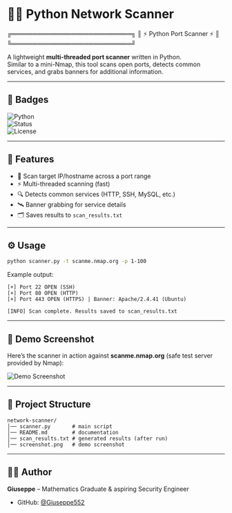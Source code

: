 

# 🕵️‍♂️ Python Network Scanner  


╔════════════════════════════╗
║   ⚡ Python Port Scanner ⚡  ║
╚════════════════════════════╝



A lightweight **multi-threaded port scanner** written in Python.  
Similar to a mini-Nmap, this tool scans open ports, detects common services, and grabs banners for additional information.  

---

## 📛 Badges  
![Python](https://img.shields.io/badge/Python-3.9%2B-blue?logo=python&logoColor=white)  
![Status](https://img.shields.io/badge/Status-Active-brightgreen)  
![License](https://img.shields.io/badge/License-MIT-red)  

---

## 🚀 Features  
- 🚩 Scan target IP/hostname across a port range  
- ⚡ Multi-threaded scanning (fast)  
- 🔍 Detects common services (HTTP, SSH, MySQL, etc.)  
- 🛰️ Banner grabbing for service details  
- 🗂️ Saves results to `scan_results.txt`  

---

## ⚙️ Usage  
```bash
python scanner.py -t scanme.nmap.org -p 1-100
````

Example output:

```
[+] Port 22 OPEN (SSH)
[+] Port 80 OPEN (HTTP)
[+] Port 443 OPEN (HTTPS) | Banner: Apache/2.4.41 (Ubuntu)

[INFO] Scan complete. Results saved to scan_results.txt
```

---

## 📸 Demo Screenshot

Here’s the scanner in action against **scanme.nmap.org** (safe test server provided by Nmap):

![Demo Screenshot](screenshot.png)

---

## 📂 Project Structure

```
network-scanner/
│── scanner.py       # main script
│── README.md        # documentation
│── scan_results.txt # generated results (after run)
│── screenshot.png   # demo screenshot
```

---

## 🧑‍💻 Author

**Giuseppe** – Mathematics Graduate & aspiring Security Engineer

* GitHub: [@Giuseppe552](https://github.com/Giuseppe552)

```

